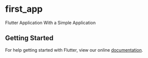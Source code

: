 # first_app

Flutter Application With a Simple Application

## Getting Started

For help getting started with Flutter, view our online
[documentation](https://flutter.io/).
